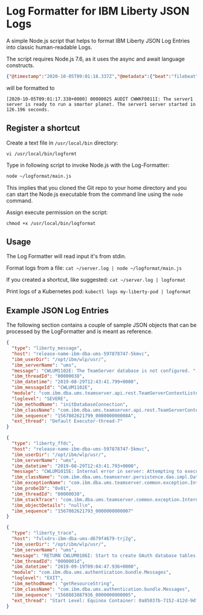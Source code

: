 # Log Formatter for IBM Liberty JSON Logs

A simple Node.js script that helps to format IBM Liberty JSON Log Entries into classic human-readable Logs.

The script requires Node.js 7.6, as it uses the async and await language constructs.

```json
{"@timestamp":"2020-10-05T09:01:18.337Z","@metadata":{"beat":"filebeat","type":"_doc","version":"7.0.1"},"host":{"name":"workflow-designer-ums-deployment-7fd4d68d7-mb7cs"},"agent":{"ephemeral_id":"a82b2d8c-025b-4328-ac37-66921bdaf569","hostname":"workflow-designer-ums-deployment-7fd4d68d7-mb7cs","id":"a2fe592c-f9f0-4c65-a136-f677f2524640","version":"7.0.1","type":"filebeat"},"log":{"offset":43805,"file":{"path":"/logs/application/liberty-message.log"}},"message":"{\"type\":\"liberty_message\",\"host\":\"workflow-designer-ums-deployment-7fd4d68d7-mb7cs\",\"ibm_userDir\":\"\\/opt\\/ibm\\/wlp\\/usr\\/\",\"ibm_serverName\":\"ums\",\"message\":\"CWWKF0011I: The server1 server is ready to run a smarter planet. The server1 server started in 126.196 seconds.\",\"ibm_threadId\":\"00000025\",\"ibm_datetime\":\"2020-10-05T09:01:17.338+0000\",\"ibm_messageId\":\"CWWKF0011I\",\"module\":\"com.ibm.ws.kernel.feature.internal.FeatureManager\",\"loglevel\":\"AUDIT\",\"ibm_sequence\":\"1601888477338_000000000004E\"}","log-type":"application","input":{"type":"log"},"app_id":"","ecs":{"version":"1.0.0"}}
```
will be formatted to
```console
[2020-10-05T09:01:17.338+0000] 00000025 AUDIT CWWKF0011I: The server1 server is ready to run a smarter planet. The server1 server started in 126.196 seconds.
```

## Register a shortcut

Create a text file in `/usr/local/bin` directory:
```console
vi /usr/local/bin/logformt
```

Type in following script to invoke Node.js with the Log-Formatter:
```bash
node ~/logformat/main.js
```
This implies that you cloned the Git repo to your home directory and you can start the Node.js executable from the command line using the `node` command.

Assign execute permission on the script:
```console
chmod +x /usr/local/bin/logformat
```

## Usage

The Log Formatter will read input it's from stdin.

Format logs from a file:
`cat ~/server.log | node ~/logformat/main.js`

If you created a shortcut, like suggested:
`cat ~/server.log | logformat`

Print logs of a  Kubernetes pod:
`kubectl logs my-liberty-pod | logformat`

## Example JSON Log Entries

The following section contains a couple of sample JSON objects that can be processed by the LogFormatter and is meant as reference.

```json
{
  "type": "liberty_message",
  "host": "release-name-ibm-dba-ums-597878747-5kmvc",
  "ibm_userDir": "/opt/ibm/wlp/usr/",
  "ibm_serverName": "ums",
  "message": "CWLUM1102E: The TeamServer database is not configured. ",
  "ibm_threadId": "00000038",
  "ibm_datetime": "2019-08-29T12:43:41.799+0000",
  "ibm_messageId": "CWLUM1102E",
  "module": "com.ibm.dba.ums.teamserver.api.rest.TeamServerContextListener",
  "loglevel": "SEVERE",
  "ibm_methodName": "initDatabaseConnection",
  "ibm_className": "com.ibm.dba.ums.teamserver.api.rest.TeamServerContextListener",
  "ibm_sequence": "1567082621799_000000000008A",
  "ext_thread": "Default Executor-thread-7"
}
```
```json
{
  "type": "liberty_ffdc",
  "host": "release-name-ibm-dba-ums-597878747-5kmvc",
  "ibm_userDir": "/opt/ibm/wlp/usr/",
  "ibm_serverName": "ums",
  "ibm_datetime": "2019-08-29T12:43:41.793+0000",
  "message": "CWLUM1015E: Internal error in server: Attempting to execute an operation on a closed EntityManagerFactory.",
  "ibm_className": "com.ibm.dba.ums.teamserver.persistence.dao.impl.DataStore.initialize",
  "ibm_exceptionName": "com.ibm.dba.ums.teamserver.common.exception.InternalServerException",
  "ibm_probeID": "0x01",
  "ibm_threadId": "00000038",
  "ibm_stackTrace": "com.ibm.dba.ums.teamserver.common.exception.InternalServerException: CWLUM1015E: Internal error in server: Attempting to execute an operation on a closed EntityManagerFactory.\n\tat com.ibm.dba.ums.teamserver.persistence.dao.impl.DAOUtil.handleEntityManagerException(DAOUtil.java:564)\n\tat com.ibm.dba.ums.teamserver.persistence.dao.impl.BaseDAOImpl.doQuery(BaseDAOImpl.java:223)\n\tat com.ibm.dba.ums.teamserver.persistence.dao.impl.MetaDataDAOImpl.getData(MetaDataDAOImpl.java:93)\n\tat com.ibm.dba.ums.teamserver.persistence.dao.impl.DataStore.initialize(DataStore.java:160)\n\tat com.ibm.dba.ums.teamserver.persistence.dao.impl.DataStore.initializeFromDataSource(DataStore.java:114)\n\tat com.ibm.dba.ums.teamserver.api.rest.TeamServerContextListener.initDatabaseConnection(TeamServerContextListener.java:168)\n\tat com.ibm.dba.ums.teamserver.api.rest.TeamServerContextListener.contextInitialized(TeamServerContextListener.java:88)\n\tat com.ibm.ws.webcontainer.webapp.WebApp.notifyServletContextCreated(WebApp.java:2383)\n\tat com.ibm.ws.webcontainer31.osgi.webapp.WebApp31.notifyServletContextCreated(WebApp31.java:514)\n\tat com.ibm.ws.webcontainer.webapp.WebApp.initialize(WebApp.java:1011)\n\tat com.ibm.ws.webcontainer.webapp.WebApp.initialize(WebApp.java:6601)\n\tat com.ibm.ws.webcontainer.osgi.DynamicVirtualHost.startWebApp(DynamicVirtualHost.java:467)\n\tat com.ibm.ws.webcontainer.osgi.DynamicVirtualHost.startWebApplication(DynamicVirtualHost.java:462)\n\tat com.ibm.ws.webcontainer.osgi.WebContainer.startWebApplication(WebContainer.java:1144)\n\tat com.ibm.ws.webcontainer.osgi.WebContainer.access$000(WebContainer.java:111)\n\tat com.ibm.ws.webcontainer.osgi.WebContainer$3.run(WebContainer.java:956)\n\tat com.ibm.ws.threading.internal.ExecutorServiceImpl$RunnableWrapper.run(ExecutorServiceImpl.java:239)\n\tat java.util.concurrent.Executors$RunnableAdapter.call(Executors.java:522)\n\tat java.util.concurrent.FutureTask.run(FutureTask.java:277)\n\tat java.util.concurrent.ThreadPoolExecutor.runWorker(ThreadPoolExecutor.java:1160)\n\tat java.util.concurrent.ThreadPoolExecutor$Worker.run(ThreadPoolExecutor.java:635)\n\tat java.lang.Thread.run(Thread.java:818)\nCaused by: java.lang.IllegalStateException: Attempting to execute an operation on a closed EntityManagerFactory.\n\tat org.eclipse.persistence.internal.jpa.EntityManagerFactoryDelegate.verifyOpen(EntityManagerFactoryDelegate.java:362)\n\tat org.eclipse.persistence.internal.jpa.EntityManagerFactoryDelegate.createEntityManagerImpl(EntityManagerFactoryDelegate.java:326)\n\tat org.eclipse.persistence.internal.jpa.EntityManagerFactoryImpl.createEntityManagerImpl(EntityManagerFactoryImpl.java:350)\n\tat org.eclipse.persistence.internal.jpa.EntityManagerFactoryImpl.createEntityManager(EntityManagerFactoryImpl.java:313)\n\tat com.ibm.dba.ums.teamserver.persistence.dao.impl.DAOUtil.getEntityManager(DAOUtil.java:115)\n\tat com.ibm.dba.ums.teamserver.persistence.dao.impl.DAOUtil.getEntityManager(DAOUtil.java:105)\n\tat com.ibm.dba.ums.teamserver.persistence.dao.impl.BaseDAOImpl.doQuery(BaseDAOImpl.java:211)\n\t... 20 more\n",
  "ibm_objectDetails": "null\n",
  "ibm_sequence": "1567082621793_0000000000007"
}
```
```json
{
  "type": "liberty_trace",
  "host": "fvlxdrs-ibm-dba-ums-d679f4679-trj2g",
  "ibm_userDir": "/opt/ibm/wlp/usr/",
  "ibm_serverName": "ums",
  "message": "RETURN CWLUM0106I: Start to create OAuth database tables OAUTH20CACHE, OAUTH20CLIENTCONFIG and OAUTH20CONSENTCACHE in schema OAuthDBSchema.",
  "ibm_threadId": "0000001d",
  "ibm_datetime": "2019-09-19T09:04:47.936+0000",
  "module": "com.ibm.dba.ums.authentication.bundle.Messages",
  "loglevel": "EXIT",
  "ibm_methodName": "getResourceString",
  "ibm_className": "com.ibm.dba.ums.authentication.bundle.Messages",
  "ibm_sequence": "1568883887936_0000000000005",
  "ext_thread": "Start Level: Equinox Container: 0a85037b-7152-412d-9df3-a54397ae445a"
}
```
